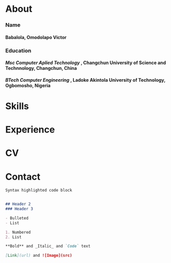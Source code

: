 # About
### **Name** 
#### Babalola, Omodolapo Victor
### **Education** 
#### _Msc Computer Aplied Technology_ , Changchun University of Science and Technnology, Changchun, China
#### _BTech Computer Engineering_ , Ladoke Akintola University of Technology, Ogbomosho, Nigeria


# Skills

# Experience

# CV

# Contact

```markdown
Syntax highlighted code block


## Header 2
### Header 3

- Bulleted
- List

1. Numbered
2. List

**Bold** and _Italic_ and `Code` text

[Link](url) and ![Image](src)
```
